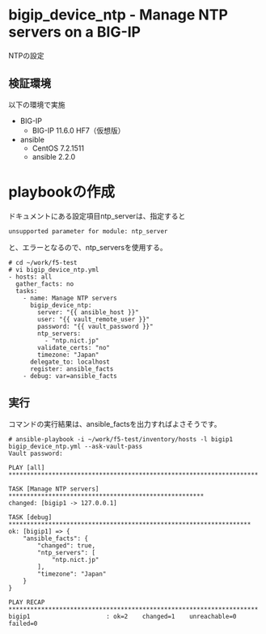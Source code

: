 # bigip_device_ntp - Manage NTP servers on a BIG-IP
NTPの設定
## 検証環境
以下の環境で実施

- BIG-IP
  - BIG-IP 11.6.0 HF7（仮想版）
- ansible
  - CentOS 7.2.1511
  - ansible 2.2.0

# playbookの作成
ドキュメントにある設定項目ntp_serverは、指定すると
```
unsupported parameter for module: ntp_server
```
と、エラーとなるので、ntp_serversを使用する。
```
# cd ~/work/f5-test
# vi bigip_device_ntp.yml
- hosts: all
  gather_facts: no
  tasks:
    - name: Manage NTP servers
      bigip_device_ntp:
        server: "{{ ansible_host }}"
        user: "{{ vault_remote_user }}"
        password: "{{ vault_password }}"
        ntp_servers:
          - "ntp.nict.jp"
        validate_certs: "no"
        timezone: "Japan"
      delegate_to: localhost
      register: ansible_facts
    - debug: var=ansible_facts
```
## 実行
コマンドの実行結果は、ansible_factsを出力すればよさそうです。
```
# ansible-playbook -i ~/work/f5-test/inventory/hosts -l bigip1 bigip_device_ntp.yml --ask-vault-pass
Vault password:

PLAY [all] *********************************************************************

TASK [Manage NTP servers] ******************************************************
changed: [bigip1 -> 127.0.0.1]

TASK [debug] *******************************************************************
ok: [bigip1] => {
    "ansible_facts": {
        "changed": true,
        "ntp_servers": [
            "ntp.nict.jp"
        ],
        "timezone": "Japan"
    }
}

PLAY RECAP *********************************************************************
bigip1                     : ok=2    changed=1    unreachable=0    failed=0
```
